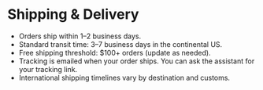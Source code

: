 # Shipping & Delivery

- Orders ship within 1–2 business days.
- Standard transit time: 3–7 business days in the continental US.
- Free shipping threshold: $100+ orders (update as needed).
- Tracking is emailed when your order ships. You can ask the assistant for your tracking link.
- International shipping timelines vary by destination and customs.
